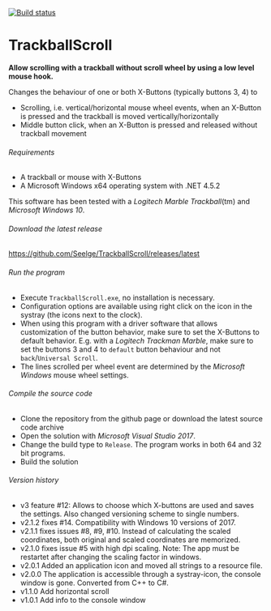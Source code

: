 [![Build status](https://ci.appveyor.com/api/projects/status/4djs3rk5v8s4oqy0/branch/master?svg=true)](https://ci.appveyor.com/project/Seelge/trackballscroll/branch/master)

TrackballScroll
===============
**Allow scrolling with a trackball without scroll wheel by using a low level mouse hook.**

Changes the behaviour of one or both X-Buttons (typically buttons 3, 4) to
- Scrolling, i.e. vertical/horizontal mouse wheel events, when an X-Button is pressed and the trackball is moved vertically/horizontally
- Middle button click, when an X-Button is pressed and released without trackball movement

###### Requirements
- A trackball or mouse with X-Buttons
- A Microsoft Windows x64 operating system with .NET 4.5.2

This software has been tested with a *Logitech Marble Trackball*(tm) and *Microsoft Windows 10*.

###### Download the latest release
https://github.com/Seelge/TrackballScroll/releases/latest

###### Run the program
- Execute `TrackballScroll.exe`, no installation is necessary.
- Configuration options are available using right click on the icon in the systray (the icons next to the clock).
- When using this program with a driver software that allows customization of the button behavior, make sure to set the X-Buttons to default behavior. E.g. with a *Logitech Trackman Marble*, make sure to set the buttons 3 and 4 to `default` button behaviour and not `back`/`Universal Scroll`.
- The lines scrolled per wheel event are determined by the *Microsoft Windows* mouse wheel settings.

###### Compile the source code
- Clone the repository from the github page or download the latest source code archive
- Open the solution with *Microsoft Visual Studio 2017*.
- Change the build type to `Release`. The program works in both 64 and 32 bit programs.
- Build the solution

###### Version history
- v3 feature #12: Allows to choose which X-buttons are used and saves the settings. Also changed versioning scheme to single numbers.
- v2.1.2 fixes #14. Compatibility with Windows 10 versions of 2017.
- v2.1.1 fixes issues #8, #9, #10. Instead of calculating the scaled coordinates, both original and scaled coordinates are memorized.
- v2.1.0 fixes issue #5 with high dpi scaling. Note: The app must be restartet after changing the scaling factor in windows.
- v2.0.1 Added an application icon and moved all strings to a resource file.
- v2.0.0 The application is accessible through a systray-icon, the console window is gone. Converted from C++ to C#.
- v1.1.0 Add horizontal scroll 
- v1.0.1 Add info to the console window
